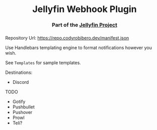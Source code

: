 <h1 align="center">Jellyfin Webhook Plugin</h1>
<h3 align="center">Part of the <a href="https://jellyfin.org/">Jellyfin Project</a></h3>

###
Repository Url:
https://repo.codyrobibero.dev/manifest.json

Use Handlebars templating engine to format notifications however you wish.

See `Templates` for sample templates.

Destinations:
-   Discord

TODO
- Gotify
- Pushbullet
- Pushover
- Prowl
- Teli?